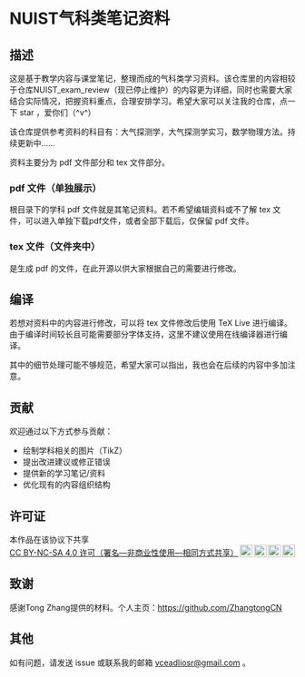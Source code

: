 # NUIST气科类笔记资料

## 描述

这是基于教学内容与课堂笔记，整理而成的气科类学习资料。该仓库里的内容相较于仓库NUIST_exam_review（现已停止维护）的内容更为详细，同时也需要大家结合实际情况，把握资料重点，合理安排学习。希望大家可以关注我的仓库，点一下 star ，爱你们（^v^）

该仓库提供参考资料的科目有：大气探测学，大气探测学实习，数学物理方法。持续更新中……

资料主要分为 pdf 文件部分和 tex 文件部分。

### pdf 文件（单独展示）

根目录下的学科 pdf 文件就是其笔记资料。若不希望编辑资料或不了解 tex 文件，可以进入单独下载pdf文件，或者全部下载后，仅保留 pdf 文件。

### tex 文件（文件夹中）

是生成 pdf 的文件，在此开源以供大家根据自己的需要进行修改。

## 编译

若想对资料中的内容进行修改，可以将 tex 文件修改后使用 TeX Live 进行编译。由于编译时间较长且可能需要部分字体支持，这里不建议使用在线编译器进行编译。

其中的细节处理可能不够规范，希望大家可以指出，我也会在后续的内容中多加注意。

## 贡献

欢迎通过以下方式参与贡献：

 - 绘制学科相关的图片（TikZ）
 - 提出改进建议或修正错误
 - 提供新的学习笔记/资料
 - 优化现有的内容组织结构

## 许可证

<p xmlns:cc="http://creativecommons.org/ns#" >本作品在该协议下共享 <a href="https://creativecommons.org/licenses/by-nc-sa/4.0/?ref=chooser-v1" target="_blank" rel="license noopener noreferrer" style="display:inline-block;">CC BY-NC-SA 4.0 许可（署名—非商业性使用—相同方式共享）<img style="height:22px!important;margin-left:3px;vertical-align:text-bottom;" src="https://mirrors.creativecommons.org/presskit/icons/cc.svg?ref=chooser-v1" alt=""><img style="height:22px!important;margin-left:3px;vertical-align:text-bottom;" src="https://mirrors.creativecommons.org/presskit/icons/by.svg?ref=chooser-v1" alt=""><img style="height:22px!important;margin-left:3px;vertical-align:text-bottom;" src="https://mirrors.creativecommons.org/presskit/icons/nc.svg?ref=chooser-v1" alt=""><img style="height:22px!important;margin-left:3px;vertical-align:text-bottom;" src="https://mirrors.creativecommons.org/presskit/icons/sa.svg?ref=chooser-v1" alt=""></a></p>

## 致谢

感谢Tong Zhang提供的材料。个人主页：https://github.com/ZhangtongCN

## 其他

如有问题，请发送 issue 或联系我的邮箱 vceadliosr@gmail.com 。